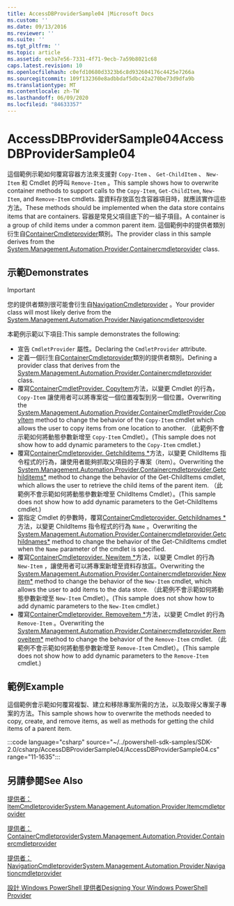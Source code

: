 ```yaml
---
title: AccessDBProviderSample04 |Microsoft Docs
ms.custom: ''
ms.date: 09/13/2016
ms.reviewer: ''
ms.suite: ''
ms.tgt_pltfrm: ''
ms.topic: article
ms.assetid: ee3a7e56-7331-4f71-9ecb-7a59b8021c68
caps.latest.revision: 10
ms.openlocfilehash: c0efd10680d3323b6c8d932604176c4425e7266a
ms.sourcegitcommit: 109f132360e8adbbdaf5dbc42a270be73d9dfa9b
ms.translationtype: MT
ms.contentlocale: zh-TW
ms.lasthandoff: 06/09/2020
ms.locfileid: "84633357"
---
```

# <a name="accessdbprovidersample04"></a><span data-ttu-id="930ef-102">AccessDBProviderSample04</span><span class="sxs-lookup"><span data-stu-id="930ef-102">AccessDBProviderSample04</span></span>

<span data-ttu-id="930ef-103">這個範例示範如何覆寫容器方法來支援對 `Copy-Item` 、 `Get-ChildItem` 、 `New-Item` 和 Cmdlet 的呼叫 `Remove-Item` 。</span><span class="sxs-lookup"><span data-stu-id="930ef-103">This sample shows how to overwrite container methods to support calls to the `Copy-Item`, `Get-ChildItem`, `New-Item`, and `Remove-Item` cmdlets.</span></span> <span data-ttu-id="930ef-104">當資料存放區包含容器項目時，就應該實作這些方法。</span><span class="sxs-lookup"><span data-stu-id="930ef-104">These methods should be implemented when the data store contains items that are containers.</span></span> <span data-ttu-id="930ef-105">容器是常見父項目底下的一組子項目。</span><span class="sxs-lookup"><span data-stu-id="930ef-105">A container is a group of child items under a common parent item.</span></span> <span data-ttu-id="930ef-106">這個範例中的提供者類別衍生自[ContainerCmdletprovider](/dotnet/api/System.Management.Automation.Provider.ContainerCmdletProvider)類別。</span><span class="sxs-lookup"><span data-stu-id="930ef-106">The provider class in this sample derives from the [System.Management.Automation.Provider.Containercmdletprovider](/dotnet/api/System.Management.Automation.Provider.ContainerCmdletProvider) class.</span></span>

## <a name="demonstrates"></a><span data-ttu-id="930ef-107">示範</span><span class="sxs-lookup"><span data-stu-id="930ef-107">Demonstrates</span></span>

> [!IMPORTANT]
> <span data-ttu-id="930ef-108">您的提供者類別很可能會衍生自[NavigationCmdletprovider](/dotnet/api/System.Management.Automation.Provider.NavigationCmdletProvider) 。</span><span class="sxs-lookup"><span data-stu-id="930ef-108">Your provider class will most likely derive from the [System.Management.Automation.Provider.Navigationcmdletprovider](/dotnet/api/System.Management.Automation.Provider.NavigationCmdletProvider)</span></span>

<span data-ttu-id="930ef-109">本範例示範以下項目:</span><span class="sxs-lookup"><span data-stu-id="930ef-109">This sample demonstrates the following:</span></span>

- <span data-ttu-id="930ef-110">宣告 `CmdletProvider` 屬性。</span><span class="sxs-lookup"><span data-stu-id="930ef-110">Declaring the `CmdletProvider` attribute.</span></span>
- <span data-ttu-id="930ef-111">定義一個衍生自[ContainerCmdletprovider](/dotnet/api/System.Management.Automation.Provider.ContainerCmdletProvider)類別的提供者類別。</span><span class="sxs-lookup"><span data-stu-id="930ef-111">Defining a provider class that derives from the [System.Management.Automation.Provider.Containercmdletprovider](/dotnet/api/System.Management.Automation.Provider.ContainerCmdletProvider) class.</span></span>
- <span data-ttu-id="930ef-112">覆寫[ContainerCmdletProvider. CopyItem](/dotnet/api/System.Management.Automation.Provider.ContainerCmdletProvider.CopyItem)方法，以變更 Cmdlet 的行為， `Copy-Item` 讓使用者可以將專案從一個位置複製到另一個位置。</span><span class="sxs-lookup"><span data-stu-id="930ef-112">Overwriting the [System.Management.Automation.Provider.ContainerCmdletProvider.CopyItem](/dotnet/api/System.Management.Automation.Provider.ContainerCmdletProvider.CopyItem) method to change the behavior of the `Copy-Item` cmdlet which allows the user to copy items from one location to another.</span></span> <span data-ttu-id="930ef-113">（此範例不會示範如何將動態參數新增至 `Copy-Item` Cmdlet）。</span><span class="sxs-lookup"><span data-stu-id="930ef-113">(This sample does not show how to add dynamic parameters to the `Copy-Item` cmdlet.)</span></span>
- <span data-ttu-id="930ef-114">覆寫[ContainerCmdletprovider. Getchilditems \*](/dotnet/api/System.Management.Automation.Provider.ContainerCmdletProvider.GetChildItems)方法，以變更 ChildItems 指令程式的行為，讓使用者能夠抓取父項目的子專案（item）。</span><span class="sxs-lookup"><span data-stu-id="930ef-114">Overwriting the [System.Management.Automation.Provider.Containercmdletprovider.Getchilditems\*](/dotnet/api/System.Management.Automation.Provider.ContainerCmdletProvider.GetChildItems) method to change the behavior of the Get-ChildItems cmdlet, which allows the user to retrieve the child items of the parent item.</span></span> <span data-ttu-id="930ef-115">（此範例不會示範如何將動態參數新增至 ChildItems Cmdlet）。</span><span class="sxs-lookup"><span data-stu-id="930ef-115">(This sample does not show how to add dynamic parameters to the Get-ChildItems cmdlet.)</span></span>
- <span data-ttu-id="930ef-116">當指定 Cmdlet 的參數時，覆寫[ContainerCmdletprovider. Getchildnames \*](/dotnet/api/System.Management.Automation.Provider.ContainerCmdletProvider.GetChildNames)方法，以變更 ChildItems 指令程式的行為 `Name` 。</span><span class="sxs-lookup"><span data-stu-id="930ef-116">Overwriting the [System.Management.Automation.Provider.Containercmdletprovider.Getchildnames\*](/dotnet/api/System.Management.Automation.Provider.ContainerCmdletProvider.GetChildNames) method to change the behavior of the Get-ChildItems cmdlet when the `Name` parameter of the cmdlet is specified.</span></span>
- <span data-ttu-id="930ef-117">覆寫[ContainerCmdletprovider. Newitem \*](/dotnet/api/System.Management.Automation.Provider.ContainerCmdletProvider.NewItem)方法，以變更 Cmdlet 的行為 `New-Item` ，讓使用者可以將專案新增至資料存放區。</span><span class="sxs-lookup"><span data-stu-id="930ef-117">Overwriting the [System.Management.Automation.Provider.Containercmdletprovider.Newitem\*](/dotnet/api/System.Management.Automation.Provider.ContainerCmdletProvider.NewItem) method to change the behavior of the `New-Item` cmdlet, which allows the user to add items to the data store.</span></span> <span data-ttu-id="930ef-118">（此範例不會示範如何將動態參數新增至 `New-Item` Cmdlet）。</span><span class="sxs-lookup"><span data-stu-id="930ef-118">(This sample does not show how to add dynamic parameters to the `New-Item` cmdlet.)</span></span>
- <span data-ttu-id="930ef-119">覆寫[ContainerCmdletprovider. Removeitem \*](/dotnet/api/System.Management.Automation.Provider.ContainerCmdletProvider.RemoveItem)方法，以變更 Cmdlet 的行為 `Remove-Item` 。</span><span class="sxs-lookup"><span data-stu-id="930ef-119">Overwriting the [System.Management.Automation.Provider.Containercmdletprovider.Removeitem\*](/dotnet/api/System.Management.Automation.Provider.ContainerCmdletProvider.RemoveItem) method to change the behavior of the `Remove-Item` cmdlet.</span></span> <span data-ttu-id="930ef-120">（此範例不會示範如何將動態參數新增至 `Remove-Item` Cmdlet）。</span><span class="sxs-lookup"><span data-stu-id="930ef-120">(This sample does not show how to add dynamic parameters to the `Remove-Item` cmdlet.)</span></span>

## <a name="example"></a><span data-ttu-id="930ef-121">範例</span><span class="sxs-lookup"><span data-stu-id="930ef-121">Example</span></span>

<span data-ttu-id="930ef-122">這個範例會示範如何覆寫複製、建立和移除專案所需的方法，以及取得父專案子專案的方法。</span><span class="sxs-lookup"><span data-stu-id="930ef-122">This sample shows how to overwrite the methods needed to copy, create, and remove items, as well as methods for getting the child items of a parent item.</span></span>

:::code language="csharp" source="~/../powershell-sdk-samples/SDK-2.0/csharp/AccessDBProviderSample04/AccessDBProviderSample04.cs" range="11-1635":::

## <a name="see-also"></a><span data-ttu-id="930ef-123">另請參閱</span><span class="sxs-lookup"><span data-stu-id="930ef-123">See Also</span></span>

[<span data-ttu-id="930ef-124">提供者： ItemCmdletprovider</span><span class="sxs-lookup"><span data-stu-id="930ef-124">System.Management.Automation.Provider.Itemcmdletprovider</span></span>](/dotnet/api/System.Management.Automation.Provider.ItemCmdletProvider)

[<span data-ttu-id="930ef-125">提供者： ContainerCmdletprovider</span><span class="sxs-lookup"><span data-stu-id="930ef-125">System.Management.Automation.Provider.Containercmdletprovider</span></span>](/dotnet/api/System.Management.Automation.Provider.ContainerCmdletProvider)

[<span data-ttu-id="930ef-126">提供者： NavigationCmdletprovider</span><span class="sxs-lookup"><span data-stu-id="930ef-126">System.Management.Automation.Provider.Navigationcmdletprovider</span></span>](/dotnet/api/System.Management.Automation.Provider.NavigationCmdletProvider)

[<span data-ttu-id="930ef-127">設計 Windows PowerShell 提供者</span><span class="sxs-lookup"><span data-stu-id="930ef-127">Designing Your Windows PowerShell Provider</span></span>](./provider-types.md)
